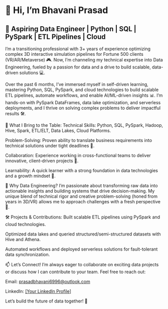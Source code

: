 # 👋 Hi, I’m Bhavani Prasad

## 🚀 Aspiring Data Engineer | Python | SQL | PySpark | ETL Pipelines | Cloud
I’m a transitioning professional with 3+ years of experience optimizing complex 3D interactive simulation pipelines for Fortune 500 clients (VR/AR/Metaverse) 🎮. Now, I’m channeling my technical expertise into Data Engineering, fueled by a passion for data and a drive to build scalable, data-driven solutions 💻.

Over the past 6 months, I’ve immersed myself in self-driven learning, mastering Python, SQL, PySpark, and cloud technologies to build scalable ETL pipelines, automate workflows, and enable AI/ML-driven insights 📊. I’m hands-on with PySpark DataFrames, data lake optimization, and serverless deployments, and I thrive on solving complex problems to deliver impactful results 🛠️.

🔧 What I Bring to the Table:
Technical Skills: Python, SQL, PySpark, Hadoop, Hive, Spark, ETL/ELT, Data Lakes, Cloud Platforms.

Problem-Solving: Proven ability to translate business requirements into technical solutions under tight deadlines 🎯.

Collaboration: Experience working in cross-functional teams to deliver innovative, client-driven projects 🤝.

Learnability: A quick learner with a strong foundation in data technologies and a growth mindset 🌱.

🌟 Why Data Engineering?
I’m passionate about transforming raw data into actionable insights and building systems that drive decision-making. My unique blend of technical rigor and creative problem-solving (honed from years in 3D/VR) allows me to approach challenges with a fresh perspective 🎨.

🛠️ Projects & Contributions:
Built scalable ETL pipelines using PySpark and cloud technologies.

Optimized data lakes and queried structured/semi-structured datasets with Hive and Athena.

Automated workflows and deployed serverless solutions for fault-tolerant data synchronization.

📫 Let’s Connect!
I’m always eager to collaborate on exciting data projects or discuss how I can contribute to your team. Feel free to reach out:

Email: prasadbhavani6996@outlook.com

LinkedIn: [[Your LinkedIn Profile]](https://www.linkedin.com/in/prasadbhavani69/)

Let’s build the future of data together! 🚀

